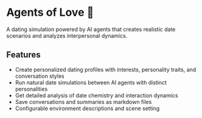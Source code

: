 # Agents of Love 💖

A dating simulation powered by AI agents that creates realistic date scenarios and analyzes interpersonal dynamics.

## Features

- Create personalized dating profiles with interests, personality traits, and conversation styles
- Run natural date simulations between AI agents with distinct personalities
- Get detailed analysis of date chemistry and interaction dynamics
- Save conversations and summaries as markdown files
- Configurable environment descriptions and scene setting
